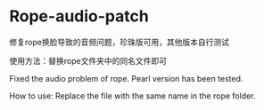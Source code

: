 # Rope-audio-patch

修复rope换脸导致的音频问题，珍珠版可用，其他版本自行测试

使用方法：替换rope文件夹中的同名文件即可

Fixed the audio problem of rope. Pearl version has been tested.

How to use: Replace the file with the same name in the rope folder.
